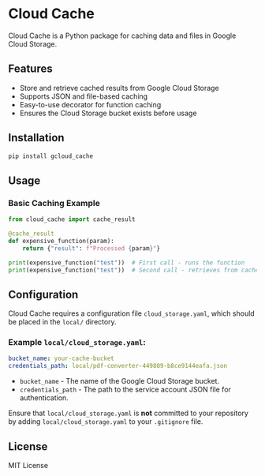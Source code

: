 # Cloud Cache

Cloud Cache is a Python package for caching data and files in Google Cloud Storage.

## Features

- Store and retrieve cached results from Google Cloud Storage
- Supports JSON and file-based caching
- Easy-to-use decorator for function caching
- Ensures the Cloud Storage bucket exists before usage

## Installation

```sh
pip install gcloud_cache
```

## Usage

### Basic Caching Example

```python
from cloud_cache import cache_result

@cache_result
def expensive_function(param):
    return {"result": f"Processed {param}"}

print(expensive_function("test"))  # First call - runs the function
print(expensive_function("test"))  # Second call - retrieves from cache
```

## Configuration

Cloud Cache requires a configuration file `cloud_storage.yaml`, which should be placed in the `local/` directory.

### Example `local/cloud_storage.yaml`:

```yaml
bucket_name: your-cache-bucket
credentials_path: local/pdf-converter-449809-b8ce9144eafa.json
```

- `bucket_name` - The name of the Google Cloud Storage bucket.
- `credentials_path` - The path to the service account JSON file for authentication.

Ensure that `local/cloud_storage.yaml` is **not** committed to your repository by adding `local/cloud_storage.yaml` to your `.gitignore` file.

## License

MIT License

